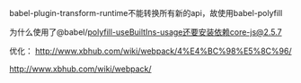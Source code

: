 babel-plugin-transform-runtime不能转换所有新的api，故使用babel-polyfill

为什么使用了@babel/polyfill-useBuiltIns-usage还要安装依赖core-js@2.5.7


优化：
http://www.xbhub.com/wiki/webpack/4%E4%BC%98%E5%8C%96/

http://www.xbhub.com/wiki/webpack/
